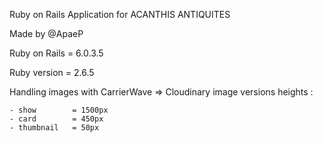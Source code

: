 Ruby on Rails Application for ACANTHIS ANTIQUITES

Made by @ApaeP

Ruby on Rails
= 6.0.3.5

Ruby version
= 2.6.5

Handling images with CarrierWave => Cloudinary
  image versions heights :

    - show        = 1500px
    - card        = 450px
    - thumbnail   = 50px
